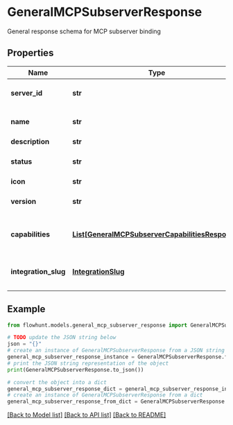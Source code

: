 # GeneralMCPSubserverResponse

General response schema for MCP subserver binding

## Properties

Name | Type | Description | Notes
------------ | ------------- | ------------- | -------------
**server_id** | **str** | ID of the MCP subserver | 
**name** | **str** | Name of the MCP subserver | 
**description** | **str** |  | [optional] 
**status** | **str** | Status of the MCP subserver | 
**icon** | **str** |  | [optional] 
**version** | **str** | Version of the MCP subserver | 
**capabilities** | [**List[GeneralMCPSubserverCapabilitiesResponse]**](GeneralMCPSubserverCapabilitiesResponse.md) | List of capabilities for the MCP subserver | [optional] 
**integration_slug** | [**IntegrationSlug**](IntegrationSlug.md) | Integration slug for the MCP subserver | 

## Example

```python
from flowhunt.models.general_mcp_subserver_response import GeneralMCPSubserverResponse

# TODO update the JSON string below
json = "{}"
# create an instance of GeneralMCPSubserverResponse from a JSON string
general_mcp_subserver_response_instance = GeneralMCPSubserverResponse.from_json(json)
# print the JSON string representation of the object
print(GeneralMCPSubserverResponse.to_json())

# convert the object into a dict
general_mcp_subserver_response_dict = general_mcp_subserver_response_instance.to_dict()
# create an instance of GeneralMCPSubserverResponse from a dict
general_mcp_subserver_response_from_dict = GeneralMCPSubserverResponse.from_dict(general_mcp_subserver_response_dict)
```
[[Back to Model list]](../README.md#documentation-for-models) [[Back to API list]](../README.md#documentation-for-api-endpoints) [[Back to README]](../README.md)


